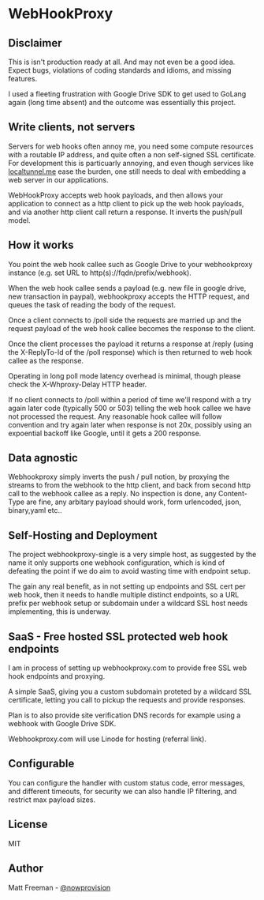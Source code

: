 # WebHookProxy

## Disclaimer

This is isn't production ready at all. And may not even be a good idea. Expect bugs, violations of
coding standards and idioms, and missing features.

I used a fleeting frustration with Google Drive SDK to get used to GoLang again (long time absent) 
and the outcome was essentially this project.

## Write clients, not servers

Servers for web hooks often annoy me, you need some compute resources with a routable IP address, 
and quite often a non self-signed SSL certificate. For development this is particuarly annoying, and even 
though services like [localtunnel.me](http://www.localtunnel.me) ease the burden, one still needs to deal 
with embedding a web server in our applications. 

WebHookProxy accepts web hook payloads, and then allows your application to connect as a http client to
pick up the web hook payloads, and via another http client call return a response. It inverts the push/pull
model.

## How it works

You point the web hook callee such as Google Drive to your webhookproxy instance (e.g. set URL to http(s)://fqdn/prefix/webhook).

When the web hook callee sends a payload (e.g. new file in google drive, new transaction in paypal), webhookproxy
accepts the HTTP request, and queues the task of reading the body of the request.

Once a client connects to /poll side the requests are married up and the request payload of the web hook callee
becomes the response to the client.

Once the client processes the payload it returns a response at /reply (using the X-ReplyTo-Id of the /poll response) 
which is then returned to web hook callee as the response.

Operating in long poll mode latency overhead is minimal, though please check the X-Whproxy-Delay HTTP header.

If no client connects to /poll within a period of time we'll respond with a try again later code (typically 500 or 503) 
telling the web hook callee we have not processed the request. Any reasonable hook callee will follow convention and
try again later when response is not 20x, possibly using an expoential backoff like Google, until it gets a 200 response. 

## Data agnostic

Webhookproxy simply inverts the push / pull notion, by proxying the streams to from the webhook to
the http client, and back from second http call to the webhook callee as a reply. No inspection
is done, any Content-Type are fine, any arbitary payload should work, form urlencoded, json, binary,yaml etc..


## Self-Hosting and Deployment 

The project webhookproxy-single is a very simple host, as suggested by the name it only supports one
webhook configuration, which is kind of defeating the point if we do aim to avoid wasting time with endpoint
setup.

The gain any real benefit, as in not setting up endpoints and SSL cert per web hook, then it needs 
to handle multiple distinct endpoints, so a URL prefix per webhook setup or subdomain under a wildcard SSL host needs implementing, 
this is underway.


## SaaS - Free hosted SSL protected web hook endpoints

I am in process of setting up webhookproxy.com to provide free SSL web hook endpoints and proxying.

A simple SaaS, giving you a custom subdomain proteted by a wildcard SSL certificate, letting you call to 
pickup the requests and provide responses. 

Plan is to also provide site verification DNS records for example using a webhook with Google Drive SDK.  

Webhookproxy.com will use Linode for hosting (referral link).

## Configurable

You can configure the handler with custom status code, error messages, and different timeouts, for
security we can also handle IP filtering, and restrict max payload sizes.

## License

MIT

## Author

Matt Freeman - [@nowprovision](http://www.twitter.com/nowprovision)

